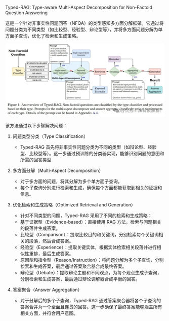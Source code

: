 Typed-RAG: Type-aware Multi-Aspect Decomposition for Non-Factoid Question Answering

这是一个针对非事实性问题回答（NFQA）的类型感知多方面分解框架。它通过将问题分类为不同类型（如比较型、经验型、辩论型等），并将多方面问题分解为单方面子查询，优化了检索和生成策略。

![](.02_typed_rag_images/架构.png)

该方法通过以下步骤解决问题：

1. 问题类型分类（Type Classification）

    - Typed-RAG 首先将非事实性问题分类为不同的类型（如辩论型、经验型、比较型等）。这一步通过预训练的分类器实现，能够识别问题的意图和所需的回答类型

2. 多方面分解（Multi-Aspect Decomposition）

    - 对于多方面的问题，将其分解为多个单方面子查询。
    - 每个子查询分别进行检索和生成，确保每个方面都能获取到相关的证据和信息。

3. 优化检索和生成策略（Optimized Retrieval and Generation）

    - 针对不同类型的问题，Typed-RAG 采用了不同的检索和生成策略：
    - 基于证据型（Evidence-based）：直接使用 RAG 方法，检索与问题相关的段落并生成答案。
    - 比较型（Comparison）：提取比较目的和关键词，分别检索每个关键词相关的段落，然后合成答案。
    - 经验型（Experience）：提取关键实体，根据实体检索相关段落并进行相似性重排，最后生成答案。
    - 原因型和指令型（Reason/Instruction）：将问题分解为多个子查询，分别检索和生成答案，最后通过答案聚合器合成最终答案。
    - 辩论型（Debate）：提取辩论主题和不同观点，为每个观点生成子查询，分别检索和生成答案，最后通过辩论调解器合成平衡的回答。

4. 答案聚合（Answer Aggregation）

    - 对于分解后的多个子查询，Typed-RAG 通过答案聚合器将各个子查询的答案合并为一个全面且连贯的回答。这一步确保了最终答案能够涵盖所有相关方面，并符合用户意图。